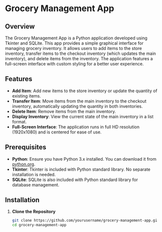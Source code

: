 # Grocery Management App

## Overview

The Grocery Management App is a Python application developed using Tkinter and SQLite. This app provides a simple graphical interface for managing grocery inventory. It allows users to add items to the store inventory, transfer items to the checkout inventory (which updates the main inventory), and delete items from the inventory. The application features a full-screen interface with custom styling for a better user experience.

## Features

- **Add Item**: Add new items to the store inventory or update the quantity of existing items.
- **Transfer Item**: Move items from the main inventory to the checkout inventory, automatically updating the quantity in both inventories.
- **Delete Item**: Remove items from the main inventory.
- **Display Inventory**: View the current state of the main inventory in a list format.
- **Full-Screen Interface**: The application runs in full HD resolution (1920x1080) and is centered for ease of use.

## Prerequisites

- **Python**: Ensure you have Python 3.x installed. You can download it from [python.org](https://www.python.org/downloads/).
- **Tkinter**: Tkinter is included with Python standard library. No separate installation is needed.
- **SQLite**: SQLite is also included with Python standard library for database management.

## Installation

1. **Clone the Repository**

   ```bash
   git clone https://github.com/yourusername/grocery-management-app.git
   cd grocery-management-app
